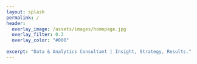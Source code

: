 ```yaml
---
layout: splash
permalink: /
header:
  overlay_image: /assets/images/homepage.jpg
  overlay_filter: 0.3
  overlay_color: "#000"
  
excerpt: "Data & Analytics Consultant | Insight, Strategy, Results."
---
```

